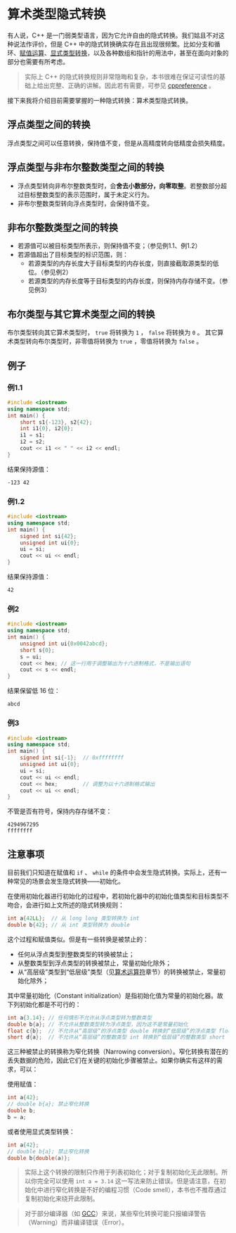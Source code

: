 # 算术类型隐式转换

有人说，C++ 是一门弱类型语言，因为它允许自由的隐式转换。我们姑且不对这种说法作评价，但是 C++ 中的隐式转换确实存在且出现很频繁。比如分支和循环、[赋值运算](/ch02/part2/assignment_operator.md)、[显式类型转换](/ch02/part2/other_operator.md#类型转换运算符)，以及各种数组和指针的用法中，甚至在面向对象的部分也需要有所考虑。

> 实际上 C++ 的隐式转换规则非常隐晦和复杂，本书很难在保证可读性的基础上给出完整、正确的讲解。因此若有需要，可参见 [cppreference](https://zh.cppreference.com/w/cpp/language/implicit_conversion) 。

接下来我将介绍目前需要掌握的一种隐式转换：算术类型隐式转换。

## 浮点类型之间的转换

浮点类型之间可以任意转换，保持值不变，但是从高精度转向低精度会损失精度。

## 浮点类型与非布尔整数类型之间的转换

- 浮点类型转向非布尔整数类型时，会**舍去小数部分，向零取整**。若整数部分超过目标整数类型的表示范围时，属于未定义行为。
- 非布尔整数类型转向浮点类型时，会保持值不变。

## 非布尔整数类型之间的转换

- 若源值可以被目标类型所表示，则保持值不变；（参见例1.1、例1.2）
- 若源值超出了目标类型的标识范围，则：
   - 若源类型的内存长度大于目标类型的内存长度，则直接截取源类型的低位。（参见例2）
   - 若源类型的内存长度等于目标类型的内存长度，则保持内存存储不变。（参见例3）

## 布尔类型与其它算术类型之间的转换

布尔类型转向其它算术类型时， `true` 将转换为 `1` ， `false` 将转换为 `0` 。
其它算术类型转向布尔类型时，非零值将转换为 `true` ，零值将转换为 `false` 。

## 例子

### 例1.1
```CPP
#include <iostream>
using namespace std;
int main() {
    short s1{-123}, s2{42};
    int i1{0}, i2{0};
    i1 = s1;
    i2 = s2;
    cout << i1 << " " << i2 << endl;
}
```
结果保持源值：

```io
-123 42
```

### 例1.2
```CPP
#include <iostream>
using namespace std;
int main() {
    signed int si{42};
    unsigned int ui{0};
    ui = si;
    cout << ui << endl;
}
```
结果保持源值：

```io
42
```

### 例2
```CPP
#include <iostream>
using namespace std;
int main() {
    unsigned int ui{0x0042abcd};
    short s{0};
    s = ui;
    cout << hex; // 这一行用于调整输出为十六进制格式，不是输出语句
    cout << s << endl;
}
```
结果保留低 16 位：

```io
abcd
```

### 例3
```CPP
#include <iostream>
using namespace std;
int main() {
    signed int si{-1};  // 0xffffffff
    unsigned int ui{0};
    ui = si;
    cout << ui << endl;
    cout << hex;        // 调整为以十六进制格式输出
    cout << ui << endl;
}
```
不管是否有符号，保持内存存储不变：

```io
4294967295
ffffffff
```

## 注意事项

目前我们只知道在赋值和 `if` 、 `while` 的条件中会发生隐式转换。实际上，还有一种常见的场景会发生隐式转换——初始化。

在使用初始化器进行初始化的过程中，若初始化器中的初始化值类型和目标类型不吻合，会进行如上文所述的隐式转换规则：
```cpp
int a{42LL};  // 从 long long 类型转换为 int
double b{42}; // 从 int 类型转换为 double
```
这个过程和赋值类似。但是有一些转换是被禁止的：

- 任何从浮点类型到整数类型的转换被禁止；
- 从整数类型到浮点类型的转换被禁止，常量初始化除外；
- 从“高层级”类型到“低层级”类型（见[算术运算符](arithmetic_operator)章节）的转换被禁止，常量初始化除外；

其中常量初始化（Constant initialization）是指初始化值为常量的初始化器。故下列初始化都是不可行的：
```cpp
int a{3.14}; // 任何情形不允许从浮点类型转为整数类型
double b{a}; // 不允许从整数类型转为浮点类型，因为这不是常量初始化
float c{b};  // 不允许从“高层级”的浮点类型 double 转换到“低层级”的浮点类型 float
short d{a};  // 不允许从“高层级”的整数类型 int 转换到“低层级”的整数类型 short
```
这三种被禁止的转换称为窄化转换（Narrowing conversion）。窄化转换有潜在的丢失数据的危险，因此它们在关键的初始化步骤被禁止。如果你确实有这样的需求，可以：

使用赋值：
```cpp
int a{42};
// double b{a}; 禁止窄化转换
double b;
b = a;
```
或者使用显式类型转换：
```cpp
int a{42};
// double b{a}; 禁止窄化转换
double b{double(a)};
```

> 实际上这个转换的限制只作用于列表初始化；对于复制初始化无此限制。所以你完全可以使用 `int a = 3.14` 这一写法来防止错误。但是请注意，在初始化中进行窄化转换是不好的编程习惯（Code smell），本书也不推荐通过复制初始化来绕开此限制。

> 对于部分编译器（如 [GCC](https://gcc.gnu.org/wiki/FAQ#Wnarrowing)）来说，某些窄化转换可能只报编译警告（Warning）而非编译错误（Error）。

